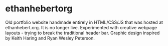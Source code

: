 # ethanhebertorg

Old portfolio website handmade entirely in HTML/CSS/JS that was hosted at ethanhebert.org. It is no longer live. Experimented with creative webpage layouts - trying to break the traditional header bar. Graphic design inspired by Keith Haring and Ryan Wesley Peterson.
